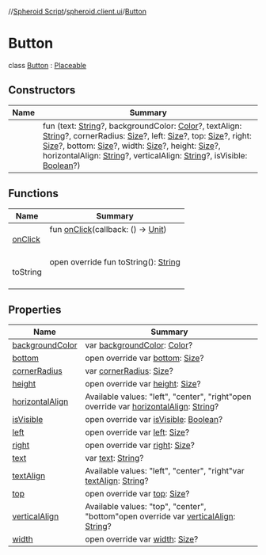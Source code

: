 //[Spheroid Script](../../index.md)/[spheroid.client.ui](../index.md)/[Button](index.md)



# Button  
 class [Button](index.md) : [Placeable](../-placeable/index.md)   


## Constructors  
  
|  Name|  Summary| 
|---|---|
| [<init>](-init-.md)|  fun [<init>](-init-.md)(text: [String](../../spheroid/-string/index.md)?, backgroundColor: [Color](../-color/index.md)?, textAlign: [String](../../spheroid/-string/index.md)?, cornerRadius: [Size](../-size/index.md)?, left: [Size](../-size/index.md)?, top: [Size](../-size/index.md)?, right: [Size](../-size/index.md)?, bottom: [Size](../-size/index.md)?, width: [Size](../-size/index.md)?, height: [Size](../-size/index.md)?, horizontalAlign: [String](../../spheroid/-string/index.md)?, verticalAlign: [String](../../spheroid/-string/index.md)?, isVisible: [Boolean](../../spheroid/-boolean/index.md)?)   <br>


## Functions  
  
|  Name|  Summary| 
|---|---|
| [onClick](on-click.md)| fun [onClick](on-click.md)(callback: () -> [Unit](../../spheroid/-unit/index.md))  <br><br><br>
| toString| open override fun toString(): [String](../../spheroid/-string/index.md)  <br><br><br>


## Properties  
  
|  Name|  Summary| 
|---|---|
| [backgroundColor](index.md#spheroid.client.ui/Button/backgroundColor/#/PointingToDeclaration/)|  var [backgroundColor](index.md#spheroid.client.ui/Button/backgroundColor/#/PointingToDeclaration/): [Color](../-color/index.md)?   <br>
| [bottom](index.md#spheroid.client.ui/Button/bottom/#/PointingToDeclaration/)|  open override var [bottom](index.md#spheroid.client.ui/Button/bottom/#/PointingToDeclaration/): [Size](../-size/index.md)?   <br>
| [cornerRadius](index.md#spheroid.client.ui/Button/cornerRadius/#/PointingToDeclaration/)|  var [cornerRadius](index.md#spheroid.client.ui/Button/cornerRadius/#/PointingToDeclaration/): [Size](../-size/index.md)?   <br>
| [height](index.md#spheroid.client.ui/Button/height/#/PointingToDeclaration/)|  open override var [height](index.md#spheroid.client.ui/Button/height/#/PointingToDeclaration/): [Size](../-size/index.md)?   <br>
| [horizontalAlign](index.md#spheroid.client.ui/Button/horizontalAlign/#/PointingToDeclaration/)|  Available values: "left", "center", "right"open override var [horizontalAlign](index.md#spheroid.client.ui/Button/horizontalAlign/#/PointingToDeclaration/): [String](../../spheroid/-string/index.md)?   <br>
| [isVisible](index.md#spheroid.client.ui/Button/isVisible/#/PointingToDeclaration/)|  open override var [isVisible](index.md#spheroid.client.ui/Button/isVisible/#/PointingToDeclaration/): [Boolean](../../spheroid/-boolean/index.md)?   <br>
| [left](index.md#spheroid.client.ui/Button/left/#/PointingToDeclaration/)|  open override var [left](index.md#spheroid.client.ui/Button/left/#/PointingToDeclaration/): [Size](../-size/index.md)?   <br>
| [right](index.md#spheroid.client.ui/Button/right/#/PointingToDeclaration/)|  open override var [right](index.md#spheroid.client.ui/Button/right/#/PointingToDeclaration/): [Size](../-size/index.md)?   <br>
| [text](index.md#spheroid.client.ui/Button/text/#/PointingToDeclaration/)|  var [text](index.md#spheroid.client.ui/Button/text/#/PointingToDeclaration/): [String](../../spheroid/-string/index.md)?   <br>
| [textAlign](index.md#spheroid.client.ui/Button/textAlign/#/PointingToDeclaration/)|  Available values: "left", "center", "right"var [textAlign](index.md#spheroid.client.ui/Button/textAlign/#/PointingToDeclaration/): [String](../../spheroid/-string/index.md)?   <br>
| [top](index.md#spheroid.client.ui/Button/top/#/PointingToDeclaration/)|  open override var [top](index.md#spheroid.client.ui/Button/top/#/PointingToDeclaration/): [Size](../-size/index.md)?   <br>
| [verticalAlign](index.md#spheroid.client.ui/Button/verticalAlign/#/PointingToDeclaration/)|  Available values: "top", "center", "bottom"open override var [verticalAlign](index.md#spheroid.client.ui/Button/verticalAlign/#/PointingToDeclaration/): [String](../../spheroid/-string/index.md)?   <br>
| [width](index.md#spheroid.client.ui/Button/width/#/PointingToDeclaration/)|  open override var [width](index.md#spheroid.client.ui/Button/width/#/PointingToDeclaration/): [Size](../-size/index.md)?   <br>

